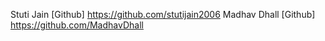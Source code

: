 Stuti Jain [Github] https://github.com/stutijain2006
Madhav Dhall [Github] https://github.com/MadhavDhall
